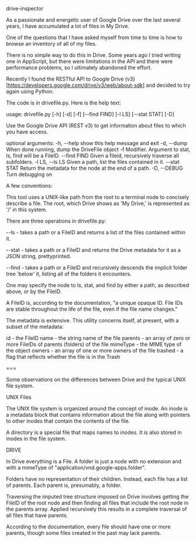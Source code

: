 drive-inspector

As a passionate and energetic user of Google Drive over the last
several years, I have accumulated a lot of files in My Drive.

One of the questions that I have asked myself from time to time is
how to browse an inventory of all of my files.

There is no simple way to do this in Drive.  Some years ago I tried
writing one in AppScript, but there were limitations in the API and
there were performance problems, so I ultimately abandoned the effort.

Recently I found the RESTful API to Google Drive (v3)
[https://developers.google.com/drive/v3/web/about-sdk]
and decided to try again using Python.

The code is in drivefile.py.  Here is the help text:

usage: drivefile.py [-h] [-d] [-f] [--find FIND] [-l LS] [--stat STAT] [-D]

Use the Google Drive API (REST v3) to get information about files
to which you have access.

optional arguments:
  -h, --help      show this help message and exit
  -d, --dump      When done running, dump the DriveFile object
  -f              Modifier. Argument to stat, ls, find will be a FileID.
  --find FIND     Given a fileid, recursively traverse all subfolders.
  -l LS, --ls LS  Given a path, list the files contained in it.
  --stat STAT     Return the metadata for the node at the end of a path.
  -D, --DEBUG     Turn debugging on

A few conventions:

This tool uses a UNIX-like path from the root to a terminal node to
concisely describe a file.  The root, which Drive shows as 'My Drive,'
is represented as '/' in this system.

There are three operations in drivefile.py:

--ls - takes a path or a FileID and returns a list of the files
       contained within it.

--stat - takes a path or a FileID and returns the Drive metadata
         for it as a JSON string, prettyprinted.

--find - takes a path or a FileID and recursively descends the
         implicit folder tree 'below' it, listing all of the folders
         it encounters.

One may specify the node to ls, stat, and find by either a path, as
described above, or by the FileID.

A FileID is, according to the documentation, "a unique opaque ID.
File IDs are stable throughout the life of the file, even if the
file name changes."

The metadata is extensive.  This utility concerns itself, at present,
with a subset of the metadata:

id - the FileID
name - the string name of the file
parents - an array of zero or more FileIDs of parents (folders) of
   the file
mimeType - the MIME type of the object
owners - an array of one or more owners of the file
trashed - a flag that reflects whether the file is in the Trash

===

Some observations on the differences between Drive and the typical
UNIX file system.

UNIX Files

The UNIX file system is organized around the concept of inode.  An
inode is a metadata block that contains information about the file
along with pointers to other inodes that contain the contents of the
file.

A directory is a special file that maps names to inodes.  It is also
stored in inodes in the file system.

DRIVE

In Drive everything is a File.  A folder is just a node with no extension
and with a mimeType of "application/vnd.google-apps.folder".

Folders have no representation of their children.  Instead, each
file has a list of parents.  Each parent is, presumably, a folder.

Traversing the imputed tree structure imposed on Drive involves getting
the FileID of the root node and then finding all files that include
the root node in the parents array.  Applied recursively this results
in a complete traversal of all files that have parents.

According to the documentation, every file should have one or more
parents, though some files created in the past may lack parents.
